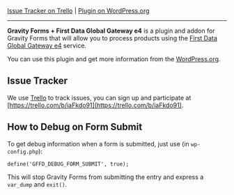 [Issue Tracker on Trello](https://trello.com/b/iaFkdo91) | [Plugin on
WordPress.org](http://wordpress.org/plugins/gravity-forms-first-data-global-gateway-addon)

_________________________

**Gravity Forms + First Data Global Gateway e4** is a plugin and addon for 
Gravity Forms that will allow you to process products using the 
[First Data Global Gateway e4](https://www.firstdata.com/en_us/products/merchants/ecommerce/online-payment-processing.html) service.

You can use this plugin and get more information from the [WordPress.org](http://wordpress.org/plugins/gravity-forms-first-data-global-gateway-addon).

## Issue Tracker

We use [Trello](https://trello.com/b/iaFkdo91) to track issues, you can sign up and participate at [https://trello.com/b/iaFkdo91](https://trello.com/b/iaFkdo91).

## How to Debug on Form Submit

To get debug information when a form is submitted, just use 
(in `wp-config.php`):

	define('GFFD_DEBUG_FORM_SUBMIT', true);

This will stop Gravity Forms from submitting the entry and express a
`var_dump` and `exit()`.
